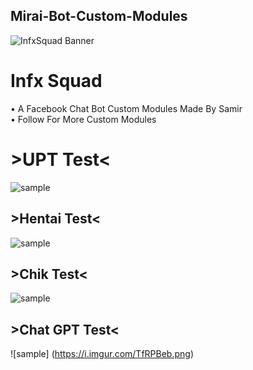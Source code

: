 ## Mirai-Bot-Custom-Modules
![InfxSquad Banner](https://i.imgur.com/ead119z.png)

# Infx Squad

• A Facebook Chat Bot Custom Modules Made By Samir <br />
• Follow For More Custom Modules <br/>

# >UPT Test<
![sample](https://i.imgur.com/e4lvW03.png)

## >Hentai Test< 
![sample](https://i.imgur.com/gGDIovX.png)

## >Chik Test<
![sample](https://i.imgur.com/kgwBOvQ.png)

## >Chat GPT Test<
![sample] (https://i.imgur.com/TfRPBeb.png)
